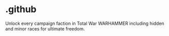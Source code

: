 # .github
Unlock every campaign faction in Total War WARHAMMER including hidden and minor races for ultimate freedom.
